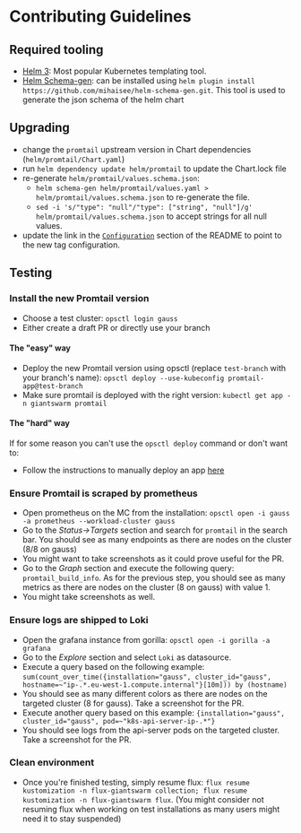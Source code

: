# Contributing Guidelines

## Required tooling

- [Helm 3](https://helm.sh/docs/intro/install/): Most popular Kubernetes templating tool.
- [Helm Schema-gen](https://github.com/mihaisee/helm-schema-gen.git): can be installed using `helm plugin install https://github.com/mihaisee/helm-schema-gen.git`. This tool is used to generate the json schema of the helm chart

## Upgrading

* change the `promtail` upstream version in Chart dependencies (`helm/promtail/Chart.yaml`)
* run `helm dependency update helm/promtail` to update the Chart.lock file
* re-generate `helm/promtail/values.schema.json`:
  * `helm schema-gen helm/promtail/values.yaml > helm/promtail/values.schema.json` to re-generate the file.
  * `sed -i 's/"type": "null"/"type": ["string", "null"]/g' helm/promtail/values.schema.json` to accept strings for all null values.
* update the link in the [`Configuration`](./README.md#configuration) section of the README to point to the new tag configuration.

## Testing

### Install the new Promtail version

* Choose a test cluster: `opsctl login gauss`
* Either create a draft PR or directly use your branch

#### The "easy" way

* Deploy the new Promtail version using opsctl (replace `test-branch` with your branch's name): `opsctl deploy --use-kubeconfig promtail-app@test-branch`
* Make sure promtail is deployed with the right version: `kubectl get app -n giantswarm promtail`

#### The "hard" way

If for some reason you can't use the `opsctl deploy` command or don't want to:
* Follow the instructions to manually deploy an app [here](https://intranet.giantswarm.io/docs/dev-and-releng/how-to-manually-update-an-app/)

### Ensure Promtail is scraped by prometheus

* Open prometheus on the MC from the installation: `opsctl open -i gauss -a prometheus --workload-cluster gauss`
* Go to the *Status->Targets* section and search for `promtail` in the search bar. You should see as many endpoints as there are nodes on the cluster (8/8 on gauss)
* You might want to take screenshots as it could prove useful for the PR.
* Go to the *Graph* section and execute the following query: `promtail_build_info`. As for the previous step, you should see as many metrics as there are nodes on the cluster (8 on gauss) with value 1.
* You might take screenshots as well.

### Ensure logs are shipped to Loki

* Open the grafana instance from gorilla: `opsctl open -i gorilla -a grafana`
* Go to the *Explore* section and select `Loki` as datasource.
* Execute a query based on the following example: `sum(count_over_time({installation="gauss", cluster_id="gauss", hostname=~"ip-.*.eu-west-1.compute.internal"}[10m])) by (hostname)`
* You should see as many different colors as there are nodes on the targeted cluster (8 for gauss). Take a screenshot for the PR.
* Execute another query based on this example: `{installation="gauss", cluster_id="gauss", pod=~"k8s-api-server-ip-.*"}`
* You should see logs from the api-server pods on the targeted cluster. Take a screenshot for the PR.

### Clean environment

* Once you're finished testing, simply resume flux: `flux resume kustomization -n flux-giantswarm collection; flux resume kustomization -n flux-giantswarm flux`. (You might consider not resuming flux when working on test installations as many users might need it to stay suspended)

